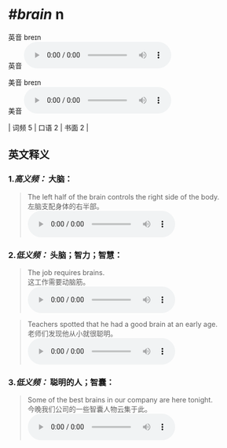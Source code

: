 # ***\#brain*** n
英音 breɪn  
英音
<audio src="./media/brain-B.aac" controls="controls"></audio>

美音 breɪn  
美音
<audio src="./media/brain.aac" controls="controls"></audio>



| 词频 5 | 口语 2 | 书面 2 |  

英文释义
---
### 1.*高义频：* **大脑：**  

 > The left half of the brain controls the right side of the body.   
 > 左脑支配身体的右半部。    
<audio src="./media/1-brain.aac" controls="controls"></audio>

### 2.*低义频：* **头脑；智力；智慧：**  

 > The job requires brains.  
 > 这工作需要动脑筋。    
<audio src="./media/Brain-101_AAC.aac" controls="controls"></audio>

 > Teachers spotted that he had a good brain at an early age.   
 > 老师们发现他从小就很聪明。    
<audio src="./media/4-brain.aac" controls="controls"></audio>

### 3.*低义频：* **聪明的人；智囊：**  

 > Some of the best brains in our company are here tonight.   
 > 今晚我们公司的一些智囊人物云集于此。    
<audio src="./media/5-brain.aac" controls="controls"></audio>



